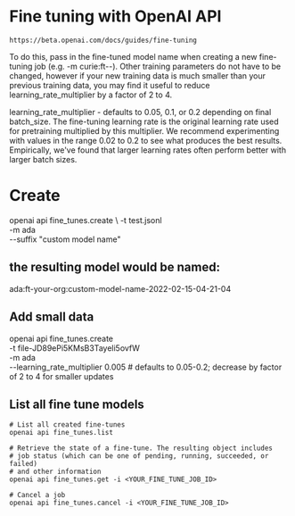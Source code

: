 
# Fine tuning with OpenAI API 

`https://beta.openai.com/docs/guides/fine-tuning`

To do this, pass in the fine-tuned model name when creating a new fine-tuning job (e.g. -m curie:ft-<org>-<date>). Other training parameters do not have to be changed, however if your new training data is much smaller than your previous training data, you may find it useful to reduce learning_rate_multiplier by a factor of 2 to 4.


learning_rate_multiplier - defaults to 0.05, 0.1, or 0.2 depending on final batch_size. The fine-tuning learning rate is the original learning rate used for pretraining multiplied by this multiplier. We recommend experimenting with values in the range 0.02 to 0.2 to see what produces the best results. Empirically, we've found that larger learning rates often perform better with larger batch sizes.


# Create 

openai api fine_tunes.create \ 
-t test.jsonl \
-m ada \
--suffix "custom model name"

## the resulting model would be named: 
ada:ft-your-org:custom-model-name-2022-02-15-04-21-04



## Add small data 

openai api fine_tunes.create \
  -t file-JD89ePi5KMsB3Tayeli5ovfW \
  -m ada \
  --learning_rate_multiplier 0.005 # defaults to 0.05-0.2; decrease by factor of 2 to 4 for smaller updates 


## List all fine tune models 

```
# List all created fine-tunes
openai api fine_tunes.list

# Retrieve the state of a fine-tune. The resulting object includes
# job status (which can be one of pending, running, succeeded, or failed)
# and other information
openai api fine_tunes.get -i <YOUR_FINE_TUNE_JOB_ID>

# Cancel a job
openai api fine_tunes.cancel -i <YOUR_FINE_TUNE_JOB_ID>
```

